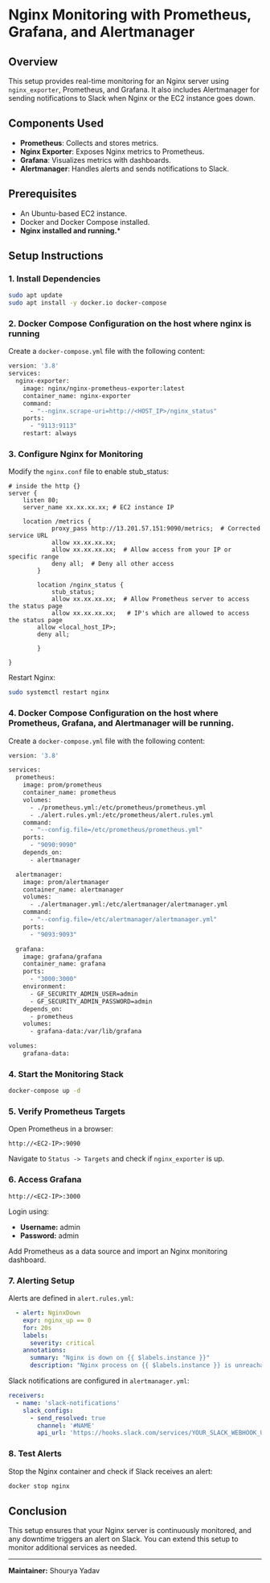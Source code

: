# Nginx Monitoring with Prometheus, Grafana, and Alertmanager

## Overview
This setup provides real-time monitoring for an Nginx server using `nginx_exporter`, Prometheus, and Grafana. It also includes Alertmanager for sending notifications to Slack when Nginx or the EC2 instance goes down.

## Components Used
- **Prometheus**: Collects and stores metrics.
- **Nginx Exporter**: Exposes Nginx metrics to Prometheus.
- **Grafana**: Visualizes metrics with dashboards.
- **Alertmanager**: Handles alerts and sends notifications to Slack.

## Prerequisites
- An Ubuntu-based EC2 instance.
- Docker and Docker Compose installed.
- **Nginx installed and running.***

## Setup Instructions

### 1. Install Dependencies
```bash
sudo apt update
sudo apt install -y docker.io docker-compose
```

### 2. Docker Compose Configuration on the host where nginx is running

Create a `docker-compose.yml` file with the following content:
```bash
version: '3.8'
services:
  nginx-exporter:
    image: nginx/nginx-prometheus-exporter:latest
    container_name: nginx-exporter
    command:
      - "--nginx.scrape-uri=http://<HOST_IP>/nginx_status"
    ports:
      - "9113:9113"
    restart: always
```

### 3. Configure Nginx for Monitoring
Modify the `nginx.conf` file to enable stub_status:
```nginx
# inside the http {} 
server {
    listen 80;
	server_name xx.xx.xx.xx; # EC2 instance IP

	location /metrics {
            proxy_pass http://13.201.57.151:9090/metrics;  # Corrected service URL
            allow xx.xx.xx.xx;
            allow xx.xx.xx.xx;  # Allow access from your IP or specific range
            deny all;  # Deny all other access
        } 
        
        location /nginx_status {
            stub_status;
            allow xx.xx.xx.xx;  # Allow Prometheus server to access the status page
            allow xx.xx.xx.xx;   # IP's which are allowed to access the status page 
	    allow <local_host_IP>;
	    deny all;
	   
        }

}
```
Restart Nginx:
```bash
sudo systemctl restart nginx
```
### 4. Docker Compose Configuration on the host where Prometheus, Grafana, and Alertmanager will be running.
Create a `docker-compose.yml` file with the following content:
```bash
version: '3.8'

services:
  prometheus:
    image: prom/prometheus
    container_name: prometheus
    volumes:
      - ./prometheus.yml:/etc/prometheus/prometheus.yml
      - ./alert.rules.yml:/etc/prometheus/alert.rules.yml
    command:
      - "--config.file=/etc/prometheus/prometheus.yml"
    ports:
      - "9090:9090"
    depends_on:
      - alertmanager

  alertmanager:
    image: prom/alertmanager
    container_name: alertmanager
    volumes:
      - ./alertmanager.yml:/etc/alertmanager/alertmanager.yml
    command:
      - "--config.file=/etc/alertmanager/alertmanager.yml"
    ports:
      - "9093:9093"

  grafana:
    image: grafana/grafana
    container_name: grafana
    ports:
      - "3000:3000"
    environment:
      - GF_SECURITY_ADMIN_USER=admin
      - GF_SECURITY_ADMIN_PASSWORD=admin
    depends_on:
      - prometheus
    volumes:
      - grafana-data:/var/lib/grafana

volumes:
    grafana-data:

```

### 4. Start the Monitoring Stack
```bash
docker-compose up -d
```

### 5. Verify Prometheus Targets
Open Prometheus in a browser:
```
http://<EC2-IP>:9090
```
Navigate to `Status -> Targets` and check if `nginx_exporter` is up.

### 6. Access Grafana
```
http://<EC2-IP>:3000
```
Login using:
- **Username:** admin
- **Password:** admin

Add Prometheus as a data source and import an Nginx monitoring dashboard.

### 7. Alerting Setup
Alerts are defined in `alert.rules.yml`:
```yaml
  - alert: NginxDown
    expr: nginx_up == 0
    for: 20s
    labels:
      severity: critical
    annotations:
      summary: "Nginx is down on {{ $labels.instance }}"
      description: "Nginx process on {{ $labels.instance }} is unreachable for over 20 seconds."
```
Slack notifications are configured in `alertmanager.yml`:
```yaml
receivers:
  - name: 'slack-notifications'
    slack_configs:
      - send_resolved: true
        channel: '#NAME'
        api_url: 'https://hooks.slack.com/services/YOUR_SLACK_WEBHOOK_URL'
```

### 8. Test Alerts
Stop the Nginx container and check if Slack receives an alert:
```bash
docker stop nginx
```

## Conclusion
This setup ensures that your Nginx server is continuously monitored, and any downtime triggers an alert on Slack. You can extend this setup to monitor additional services as needed.

---

**Maintainer:** Shourya Yadav


